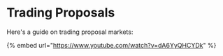 # Trading Proposals

Here's a guide on trading proposal markets:

{% embed url="https://www.youtube.com/watch?v=dA6YyQHCYDk" %}
